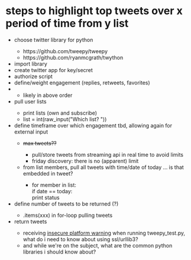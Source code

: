 <h1>steps to highlight top tweets over x period of time from y list</h1>
<ul>
  <li>choose twitter library for python</li>
    <ul>
      <li>https://github.com/tweepy/tweepy</li>
      <li>https://github.com/ryanmcgrath/twython</li>
    </ul>
  <li>import library</li>
  <li>create twitter app for key/secret</li>
  <li>authorize script</li>
  <li>define/weight engagement (replies, retweets, favorites)<li>
    <ul>
      <li>likely in above order</li>
    </ul>
  <li>pull user lists</li>
    <ul>
      <li>print lists (own and subscribe)</li>
      <li>list = int(raw_input("Which list? "))</li>
    </ul>
  <li>define timeframe over which engagement tbd, allowing again for external input</li>
    <ul>
      <li><s>max tweets??</s></li>
        <ul>
          <li>pull/store tweets from streaming api in real time to avoid limits</li>
          <li>friday discovery: there is no (apparent) limit</li>
        </ul>
      <li>from list members, pull all tweets with time/date of today ... is that embedded in tweet?</li>
        <ul>
          <li>for member in list:<br>
              if date == today:<br>
                  print status</li>
        </ul>
    </ul>
  <li>define number of tweets to be returned (?)</li>
    <ul>
      <li>.items(xxx) in for-loop pulling tweets</li>
    </ul>
  <li>return tweets</li>
    <ul>
      <li>receiving <a href="https://urllib3.readthedocs.org/en/latest/security.html#insecureplatformwarning">insecure platform warning</a> when running tweepy_test.py, what do i need to know about using ssl/urllib3?</li>
      <li>and while we're on the subject, what are the common python libraries i should know about?</li>
</ul>  
